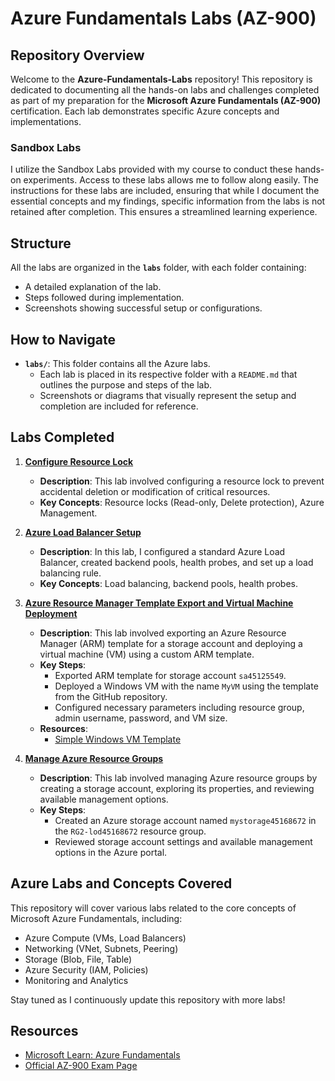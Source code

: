 # Azure Fundamentals Labs (AZ-900)

## Repository Overview
Welcome to the **Azure-Fundamentals-Labs** repository! This repository is dedicated to documenting all the hands-on labs and challenges completed as part of my preparation for the **Microsoft Azure Fundamentals (AZ-900)** certification. Each lab demonstrates specific Azure concepts and implementations.


### Sandbox Labs
I utilize the Sandbox Labs provided with my course to conduct these hands-on experiments. Access to these labs allows me to follow along easily. The instructions for these labs are included, ensuring that while I document the essential concepts and my findings, specific information from the labs is not retained after completion. This ensures a streamlined learning experience.


## Structure
All the labs are organized in the **`labs`** folder, with each folder containing:
- A detailed explanation of the lab.
- Steps followed during implementation.
- Screenshots showing successful setup or configurations.

## How to Navigate
- **`labs/`**: This folder contains all the Azure labs.
  - Each lab is placed in its respective folder with a `README.md` that outlines the purpose and steps of the lab.
  - Screenshots or diagrams that visually represent the setup and completion are included for reference.

## Labs Completed
1. **[Configure Resource Lock](labs/01.resource-lock/README.md)**
   - **Description**: This lab involved configuring a resource lock to prevent accidental deletion or modification of critical resources.
   - **Key Concepts**: Resource locks (Read-only, Delete protection), Azure Management.

2. **[Azure Load Balancer Setup](labs/02.Azure-load-balancer/README.md)**
   - **Description**: In this lab, I configured a standard Azure Load Balancer, created backend pools, health probes, and set up a load balancing rule.
   - **Key Concepts**: Load balancing, backend pools, health probes.

3. **[Azure Resource Manager Template Export and Virtual Machine Deployment](labs/03.manage-azure-resource-deployment-arm-template/README.md)**
   - **Description**: This lab involved exporting an Azure Resource Manager (ARM) template for a storage account and deploying a virtual machine (VM) using a custom ARM template.
   - **Key Steps**:
     - Exported ARM template for storage account `sa45125549`.
     - Deployed a Windows VM with the name `MyVM` using the template from the GitHub repository.
     - Configured necessary parameters including resource group, admin username, password, and VM size.
   - **Resources**:
     - [Simple Windows VM Template](https://github.com/LODSContent/ChallengeLabs_ArmResources/tree/master/ARMTemplates/101-vm-simple-windows)
4. **[Manage Azure Resource Groups](labs/04.Manage-Azure-Resource-Groups/README.md)**
   - **Description**: This lab involved managing Azure resource groups by creating a storage account, exploring its properties, and reviewing available management options.
   - **Key Steps**:
     - Created an Azure storage account named `mystorage45168672` in the `RG2-lod45168672` resource group.
     - Reviewed storage account settings and available management options in the Azure portal.

## Azure Labs and Concepts Covered
This repository will cover various labs related to the core concepts of Microsoft Azure Fundamentals, including:
- Azure Compute (VMs, Load Balancers)
- Networking (VNet, Subnets, Peering)
- Storage (Blob, File, Table)
- Azure Security (IAM, Policies)
- Monitoring and Analytics

Stay tuned as I continuously update this repository with more labs!

## Resources
- [Microsoft Learn: Azure Fundamentals](https://learn.microsoft.com/en-us/certifications/exams/az-900/)
- [Official AZ-900 Exam Page](https://learn.microsoft.com/en-us/certifications/exams/az-900/)

